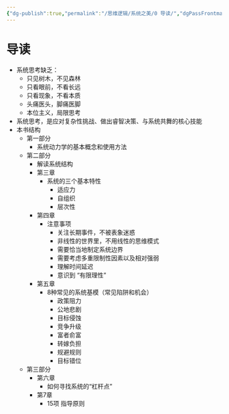 ```yaml
---
{"dg-publish":true,"permalink":"/思维逻辑/系统之美/0 导读/","dgPassFrontmatter":true,"noteIcon":"","created":"2023-09-23T12:25:00.422+08:00","updated":"2023-09-23T13:08:39.606+08:00"}
---
```



# 导读

- 系统思考缺乏：
   - 只见树木，不见森林
   - 只看眼前，不看长远
   - 只看现象，不看本质
   - 头痛医头，脚痛医脚
   - 本位主义，局限思考
- 系统思考，是应对复杂性挑战、做出睿智决策、与系统共舞的核心技能
- 本书结构
   - 第一部分
      - 系统动力学的基本概念和使用方法
   - 第二部分
      - 解读系统结构
      - 第三章
         - 系统的三个基本特性
            - 适应力
            - 自组织
            - 层次性
      - 第四章
         - 注意事项
            - 关注长期事件，不被表象迷惑
            - 非线性的世界里，不用线性的思维模式
            - 需要恰当地制定系统边界
            - 需要考虑多重限制性因素以及相对强弱
            - 理解时间延迟
            - 意识到 “有限理性”
      - 第五章
         - 8种常见的系统基模（常见陷阱和机会）
            - 政策阻力
            - 公地悲剧
            - 目标侵蚀
            - 竞争升级
            - 富者俞富
            - 转嫁负担
            - 规避规则
            - 目标错位
   - 第三部分
      - 第六章
         - 如何寻找系统的“杠杆点”
      - 第7章
         - 15项 指导原则

